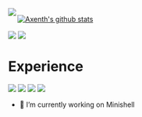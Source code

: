 <img align="left" src="https://github-readme-stats.vercel.app/api/top-langs/?username=axenth&theme=dark" />

[![Axenth's github stats](https://github-readme-stats.vercel.app/api?username=axenth&count_private=false&theme=dark)](https://github.com/axenth/github-readme-stats)

<img align="center" src="https://github-readme-stats.vercel.app/api/pin/?username=axenth&repo=axeLib&theme=dark" /> 
<img align="center" src="https://github-readme-stats.vercel.app/api/pin/?username=axenth&repo=printf&theme=dark" />


# Experience
![](https://img.shields.io/badge/OS-Linux-informational?style=flat&logo=Linux&logoColor=white&color=2bbc8a)
![](https://img.shields.io/badge/OS-MacOS-informational?style=flat&logo=Apple&logoColor=white&color=2bbc8a)
![](https://img.shields.io/badge/Language-C-informational?style=flat&logo=C&logoColor=white&color=2bbc8a)
![](https://img.shields.io/badge/IDE-VSCode-informational?style=flat&logo=visual-studio-code&logoColor=white&color=2bbc8a)


- 🔭 I’m currently working on Minishell

